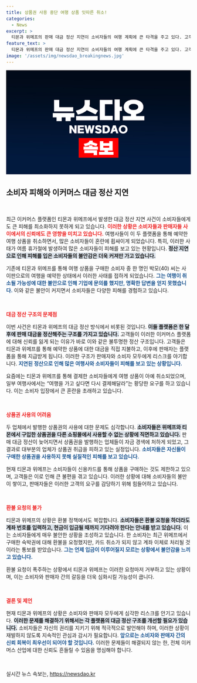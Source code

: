 ```yaml
---
title: 상품권 사용 중단 여행 상품 잇따른 취소!
categories:
  - News
excerpt: >
  티몬과 위메프의 판매 대금 정산 지연이 소비자들의 여행 계획에 큰 타격을 주고 있다. 고객들은 결제한 여행 상품 취소 통보를 받고 불안에 떨고 있으며, 신용카드 결제도 불가능해졌다. 상품권 사용 제한까지... 소비자들의 고통이 깊어지는 상황이다!
feature_text: >
  티몬과 위메프의 판매 대금 정산 지연이 소비자들의 여행 계획에 큰 타격을 주고 있다. 고객들은 결제한 여행 상품 취소 통보를 받고 불안에 떨고 있으며, 신용카드 결제도 불가능해졌다. 상품권 사용 제한까지... 소비자들의 고통이 깊어지는 상황이다!
image: '/assets/img/newsdao_breakingnews.jpg'
---
```


<p><img src="/assets/img/newsdao_breakingnews.jpg" alt="ranknews 속보" /></p>

<h2 data-ke-size="size26">소비자 피해와 이커머스 대금 정산 지연</h2>

<p data-ke-size="size16">&nbsp;</p>

<p>최근 이커머스 플랫폼인 티몬과 위메프에서 발생한 대금 정산 지연 사건이 소비자들에게도 큰 피해를 최소화하지 못하게 되고 있습니다. <b><span style="color: #ee2323;">이러한 상황은 소비자들과 판매자들 사이에서의 신뢰에도 큰 영향을 미치고 있습니다.</span></b> 여행사들이 이 두 플랫폼을 통해 예약한 여행 상품을 취소하면서, 많은 소비자들이 혼란에 휩싸이게 되었습니다. 특히, 이러한 사태가 여름 휴가철에 발생하여 많은 소비자들이 피해를 보고 있는 현황입니다. <b><span style="background-color: #21538527;">정산 지연으로 인해 피해를 입은 소비자들의 불안감은 더욱 커져만 가고 있습니다.</span></b> </p>

<p>기존에 티몬과 위메프를 통해 여행 상품을 구매한 소비자 중 한 명인 박모(40) 씨는 사이판으로의 여행을 예약한 상태에서 이러한 사태를 접하게 되었습니다. <b><span style="color: #1a5490;">그는 여행이 취소될 가능성에 대한 불안으로 인해 기업에 문의를 했지만, 명확한 답변을 얻지 못했습니다.</span></b> 이와 같은 불안이 커지면서 소비자들은 다양한 피해를 경험하고 있습니다. </p>

<p data-ke-size="size16">&nbsp;</p>

<p><b><span style="color: #ee2323;">대금 정산 구조의 문제점</span></b></p>

<p>이번 사건은 티몬과 위메프의 대금 정산 방식에서 비롯된 것입니다. <b><span style="background-color: #21538527;">이들 플랫폼은 한 달 후에 판매 대금을 정산해주는 구조를 가지고 있습니다.</span></b> 고객들이 이러한 이커머스 플랫폼에 대해 신뢰를 잃게 되는 이유가 바로 이와 같은 불투명한 정산 구조입니다. 고객들은 티몬과 위메프를 통해 예약한 상품에 대한 대금을 직접 지불하고, 이후에 판매자는 플랫폼을 통해 지급받게 됩니다. 이러한 구조가 판매자와 소비자 모두에게 리스크를 야기합니다. <b><span style="color: #1a5490;">지연된 정산으로 인해 많은 여행사와 소비자들이 피해를 보고 있는 상황입니다.</span></b></p>

<p>요즘에는 티몬과 위메프를 통해 결제한 소비자들에게 여행 상품이 아예 취소되었으며, 일부 여행사에서는 “여행을 가고 싶다면 다시 결제해달라”는 황당한 요구를 하고 있습니다. 이는 소비자 입장에서 큰 혼란을 초래하고 있습니다. </p>

<p data-ke-size="size16">&nbsp;</p>

<p><b><span style="color: #ee2323;">상품권 사용의 어려움</span></b></p>

<p>두 업체에서 발행한 상품권의 사용에 대한 문제도 심각합니다. <b><span style="background-color: #21538527;">소비자들은 위메프와 티몬에서 구입한 상품권을 다른 쇼핑몰에서 사용할 수 없는 상황에 직면하고 있습니다.</span></b> 판매 대금 정산이 늦어지면서 상품권을 발행하는 업체들이 자금 경색에 처하게 되었고, 그 결과로 대부분의 업체가 상품권 취급을 피하고 있는 실정입니다. <b><span style="color: #1a5490;">소비자들은 자신들이 구매한 상품권을 사용하지 못해 실질적인 피해를 보고 있습니다.</span></b></p>

<p>현재 티몬과 위메프는 소비자들이 신용카드를 통해 상품을 구매하는 것도 제한하고 있으며, 고객들은 이로 인해 큰 불편을 겪고 있습니다. 이러한 상황에 대해 소비자들의 불만이 쌓이고, 판매자들은 이러한 고객의 요구를 감당하기 위해 힘들어하고 있습니다.</p>

<p data-ke-size="size16">&nbsp;</p>

<p><b><span style="color: #ee2323;">환불 요청의 불가</span></b></p>

<p>티몬과 위메프의 상황은 환불 정책에서도 복잡합니다. <b><span style="background-color: #21538527;">소비자들은 환불 요청을 하더라도 계좌 번호를 입력하고, 현금이 입금될 때까지 기다려야 한다는 안내를 받고 있습니다.</span></b> 이는 소비자들에게 매우 불안한 상황을 조성하고 있습니다. 한 소비자는 최근 위메프에서 구매한 숙박권에 대해 환불을 요청했지만, 카드 취소가 되지 않고 계좌 이체로 처리될 것이라는 통보를 받았습니다. <b><span style="color: #1a5490;">그는 언제 입금이 이루어질지 모르는 상황에서 불안감을 느끼고 있습니다.</span></b></p>

<p>환불 요청이 폭주하는 상황에서 티몬과 위메프는 이러한 요청마저 거부하고 있는 상황이며, 이는 소비자와 판매자 간의 갈등을 더욱 심화시킬 가능성이 큽니다.</p>

<p data-ke-size="size16">&nbsp;</p>

<p><b><span style="color: #ee2323;">결론 및 제언</span></b></p>

<p>현재 티몬과 위메프의 상황은 소비자와 판매자 모두에게 심각한 리스크를 안기고 있습니다. <b><span style="background-color: #21538527;">이러한 문제를 해결하기 위해서는 각 플랫폼의 대금 정산 구조를 개선할 필요가 있습니다.</span></b> 소비자들은 자신의 권리를 지키기 위해 적극적으로 발언해야 하며, 이러한 상황이 재발하지 않도록 지속적인 관심과 감시가 필요합니다. <b><span style="color: #1a5490;">앞으로는 소비자와 판매자 간의 신뢰 회복이 최우선이 되어야 할 것입니다.</span></b> 이러한 문제들이 해결되지 않는 한, 전체 이커머스 산업에 대한 신뢰도 흔들릴 수 있음을 명심해야 합니다. </p>

<p data-ke-size="size16">&nbsp;</p>
실시간 뉴스 속보는, <a href="https://newsdao.kr" rel="dofollow">https://newsdao.kr</a>


